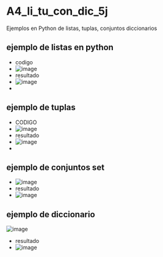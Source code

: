 # A4_li_tu_con_dic_5j
Ejemplos en Python de listas, tuplas, conjuntos diccionarios
## ejemplo de listas en python
- codigo
- ![image](https://github.com/user-attachments/assets/e78c2b43-b288-45f2-8728-2504876c0c21)
- resultado
- ![image](https://github.com/user-attachments/assets/783205a4-adf4-4d57-b828-f625836ff33d)
-  
## ejemplo de tuplas
- CODIGO
- ![image](https://github.com/user-attachments/assets/ab2986dc-7a99-4703-b00e-27f440399dd4)
- resultado
- ![image](https://github.com/user-attachments/assets/c316445b-6614-40e0-b28c-c1bee799fc88)
-
## ejemplo de conjuntos set
- ![image](https://github.com/user-attachments/assets/8d4f3141-ebea-462f-bebf-530a765276cb)
- resultado
- ![image](https://github.com/user-attachments/assets/ace5a117-9c6b-4f83-882d-757572d34619)
## ejemplo de diccionario
![image](https://github.com/user-attachments/assets/00abbb40-3b64-4063-a0ab-1874055cfa9d)
- resultado
- ![image](https://github.com/user-attachments/assets/2dc28cdc-4419-4142-a4fc-210fa2a50892)






